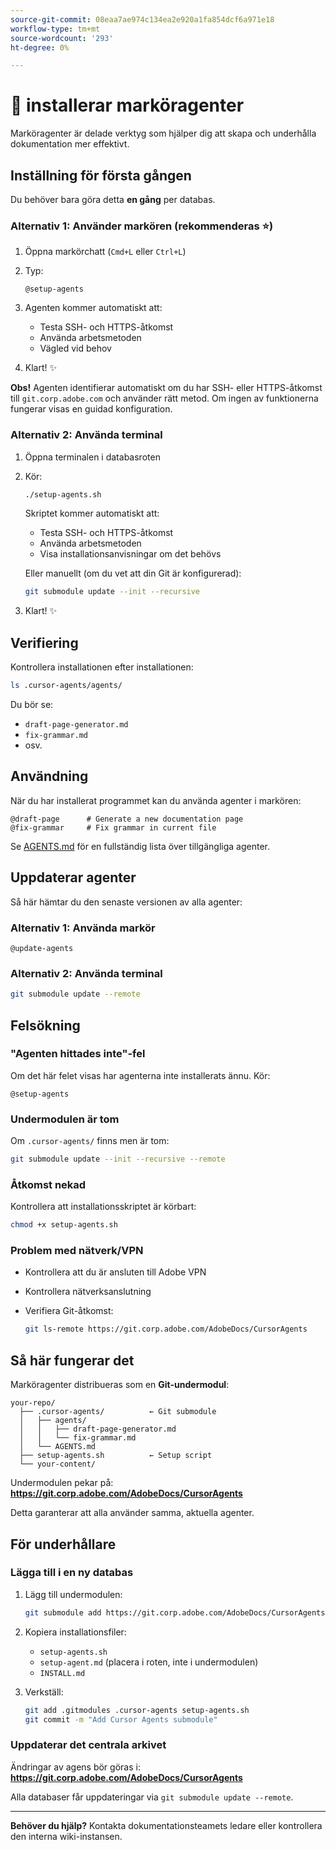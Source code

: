 ```yaml
---
source-git-commit: 08eaa7ae974c134ea2e920a1fa854dcf6a971e18
workflow-type: tm+mt
source-wordcount: '293'
ht-degree: 0%

---
```

# 🚀 installerar marköragenter

Marköragenter är delade verktyg som hjälper dig att skapa och underhålla dokumentation mer effektivt.

## Inställning för första gången

Du behöver bara göra detta **en gång** per databas.

### Alternativ 1: Använder markören (rekommenderas ⭐)

1. Öppna markörchatt (`Cmd+L` eller `Ctrl+L`)
2. Typ:

   ```
   @setup-agents
   ```

3. Agenten kommer automatiskt att:
   - Testa SSH- och HTTPS-åtkomst
   - Använda arbetsmetoden
   - Vägled vid behov
4. Klart! ✨

**Obs!** Agenten identifierar automatiskt om du har SSH- eller HTTPS-åtkomst till `git.corp.adobe.com` och använder rätt metod. Om ingen av funktionerna fungerar visas en guidad konfiguration.

### Alternativ 2: Använda terminal

1. Öppna terminalen i databasroten
2. Kör:

   ```bash
   ./setup-agents.sh
   ```

   Skriptet kommer automatiskt att:
   - Testa SSH- och HTTPS-åtkomst
   - Använda arbetsmetoden
   - Visa installationsanvisningar om det behövs

   Eller manuellt (om du vet att din Git är konfigurerad):

   ```bash
   git submodule update --init --recursive
   ```

3. Klart! ✨

## Verifiering

Kontrollera installationen efter installationen:

```bash
ls .cursor-agents/agents/
```

Du bör se:
- `draft-page-generator.md`
- `fix-grammar.md`
- osv.

## Användning

När du har installerat programmet kan du använda agenter i markören:

```
@draft-page      # Generate a new documentation page
@fix-grammar     # Fix grammar in current file
```

Se [AGENTS.md](AGENTS.md) för en fullständig lista över tillgängliga agenter.

## Uppdaterar agenter

Så här hämtar du den senaste versionen av alla agenter:

### Alternativ 1: Använda markör

```
@update-agents
```

### Alternativ 2: Använda terminal

```bash
git submodule update --remote
```

## Felsökning

### &quot;Agenten hittades inte&quot;-fel

Om det här felet visas har agenterna inte installerats ännu. Kör:

```
@setup-agents
```

### Undermodulen är tom

Om `.cursor-agents/` finns men är tom:

```bash
git submodule update --init --recursive --remote
```

### Åtkomst nekad

Kontrollera att installationsskriptet är körbart:

```bash
chmod +x setup-agents.sh
```

### Problem med nätverk/VPN

- Kontrollera att du är ansluten till Adobe VPN
- Kontrollera nätverksanslutning
- Verifiera Git-åtkomst:

  ```bash
  git ls-remote https://git.corp.adobe.com/AdobeDocs/CursorAgents
  ```

## Så här fungerar det

Marköragenter distribueras som en **Git-undermodul**:

```
your-repo/
  ├── .cursor-agents/          ← Git submodule
  │   ├── agents/
  │   │   ├── draft-page-generator.md
  │   │   └── fix-grammar.md
  │   └── AGENTS.md
  ├── setup-agents.sh          ← Setup script
  └── your-content/
```

Undermodulen pekar på:
**https://git.corp.adobe.com/AdobeDocs/CursorAgents**

Detta garanterar att alla använder samma, aktuella agenter.

## För underhållare

### Lägga till i en ny databas

1. Lägg till undermodulen:

   ```bash
   git submodule add https://git.corp.adobe.com/AdobeDocs/CursorAgents.git .cursor-agents
   ```

2. Kopiera installationsfiler:
   - `setup-agents.sh`
   - `setup-agent.md` (placera i roten, inte i undermodulen)
   - `INSTALL.md`

3. Verkställ:

   ```bash
   git add .gitmodules .cursor-agents setup-agents.sh
   git commit -m "Add Cursor Agents submodule"
   ```

### Uppdaterar det centrala arkivet

Ändringar av agens bör göras i:
**https://git.corp.adobe.com/AdobeDocs/CursorAgents**

Alla databaser får uppdateringar via `git submodule update --remote`.

---

**Behöver du hjälp?** Kontakta dokumentationsteamets ledare eller kontrollera den interna wiki-instansen.
